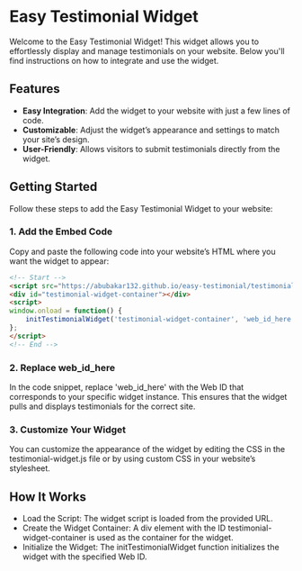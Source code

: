 # Easy Testimonial Widget

Welcome to the Easy Testimonial Widget! This widget allows you to effortlessly display and manage testimonials on your website. Below you'll find instructions on how to integrate and use the widget.

## Features

- **Easy Integration**: Add the widget to your website with just a few lines of code.
- **Customizable**: Adjust the widget’s appearance and settings to match your site’s design.
- **User-Friendly**: Allows visitors to submit testimonials directly from the widget.

## Getting Started

Follow these steps to add the Easy Testimonial Widget to your website:

### 1. Add the Embed Code

Copy and paste the following code into your website’s HTML where you want the widget to appear:

```html
<!-- Start -->
<script src="https://abubakar132.github.io/easy-testimonial/testimonial-widget.js"></script>
<div id="testimonial-widget-container"></div>
<script>
window.onload = function() {
    initTestimonialWidget('testimonial-widget-container', 'web_id_here');
};
</script>
<!-- End -->
```

### 2. Replace web_id_here
In the code snippet, replace 'web_id_here' with the Web ID that corresponds to your specific widget instance. This ensures that the widget pulls and displays testimonials for the correct site.

### 3. Customize Your Widget
You can customize the appearance of the widget by editing the CSS in the testimonial-widget.js file or by using custom CSS in your website’s stylesheet.

## How It Works
- Load the Script: The widget script is loaded from the provided URL.
- Create the Widget Container: A div element with the ID testimonial-widget-container is used as the container for the widget.
- Initialize the Widget: The initTestimonialWidget function initializes the widget with the specified Web ID.

